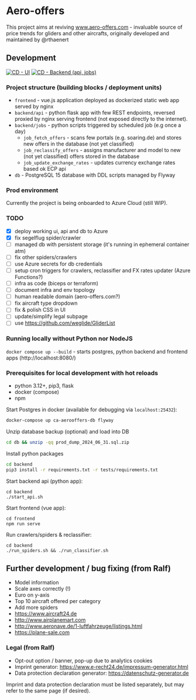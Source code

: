 # Aero-offers

This project aims at reviving www.aero-offers.com - invaluable source of price trends for gliders and other aircrafts, originally developed and maintained by @rthaenert

## Development

[![CD - UI](https://github.com/lwitkowski/aero-offers/actions/workflows/cd-ui.yaml/badge.svg)](https://github.com/lwitkowski/aero-offers/actions/workflows/cd-ui.yaml) 
[![CD - Backend (api, jobs)](https://github.com/lwitkowski/aero-offers/actions/workflows/cd-backend.yaml/badge.svg)](https://github.com/lwitkowski/aero-offers/actions/workflows/cd-backend.yaml)

### Project structure (building blocks /  deployment units)
- `frontend` - vue.js application deployed as dockerized static web app served by nginx
- `backend/api` - python flask app with few REST endpoints, reversed proxied by nginx serving frontend (not exposed directly to the internet). 
- `backend/jobs` - python scripts triggered by scheduled job (e.g once a day)
    - `job_fetch_offers` - scans few portals (e.g. soaring.de) and stores new offers in the database (not yet classified)
    - `job_reclassify_offers` - assigns manufacturer and model to new (not yet classified) offers stored in the database
    - `job_update_exchange_rates` - updates currency exchange rates based ok ECP api
- `db` - PostgreSQL 15 database with DDL scripts managed by Flyway

### Prod environment
Currently the project is being onboarded to Azure Cloud (still WIP).

### TODO
- [x] deploy working ui, api and db to Azure
- [x] fix segelflug spider/crawler
- [ ] managed db with persistent storage (it's running in ephemeral container atm)
- [ ] fix other spiders/crawlers
- [ ] use Azure secrets for db credentials
- [ ] setup cron triggers for crawlers, reclassifier and FX rates updater (Azure Functions?)
- [ ] infra as code (biceps or terraform)
- [ ] document infra and env topology
- [ ] human readable domain (aero-offers.com?)
- [ ] fix aircraft type dropdown
- [ ] fix & polish CSS in UI
- [ ] update/simplify legal subpage
- [ ] use https://github.com/weglide/GliderList  

### Running locally without Python nor NodeJS
`docker compose up --build` - starts postgres, python backend and frontend apps (http://localhost:8080/)

### Prerequisites for local development with hot reloads
- python 3.12+, pip3, flask
- docker (compose)
- npm

Start Postgres in docker (available for debugging via `localhost:25432`):
```bash
docker-compose up ca-aerooffers-db flyway
```

Unzip database backup (optional) and load into DB
```bash
cd db && unzip -qq prod_dump_2024_06_31.sql.zip
```

Install python packages
```bash
cd backend
pip3 install -r requirements.txt -r tests/requirements.txt 
```

Start backend api (python app):
```
cd backend
./start_api.sh
```

Start frontend (vue app):
```
cd frontend
npm run serve
```

Run crawlers/spiders & reclassifier:
```
cd backend
./run_spiders.sh && ./run_classifier.sh
```

## Further development / bug fixing (from Ralf)

- Model information
- Scale axes correctly (!)
- Euro on y-axis
- Top 10 aircraft offered per category
- Add more spiders
- https://www.aircraft24.de
- http://www.airplanemart.com
- http://www.aeronave.de/1-luftfahrzeuge/listings.html
- https://plane-sale.com

### Legal (from Ralf)
- Opt-out option / banner, pop-up due to analytics cookies
- Imprint generator: https://www.e-recht24.de/impressum-generator.html
- Data protection declaration generator: https://datenschutz-generator.de

Imprint and data protection declaration must be listed separately, but may refer to the same page (if desired).
